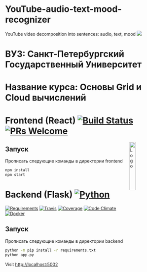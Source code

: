 # YouTube-audio-text-mood-recognizer
YouTube video decomposition into sentences: audio, text, mood
![](https://sun9-31.userapi.com/impg/C57IUoLU3-LPuI2Qc5JdMj0Yb-hGQeb7CNk39g/FjERCclENpA.jpg?size=1942x1100&quality=96&proxy=1&sign=b0b0934cd283206fd8a4e06021f166b1&type=album)

# ВУЗ: Санкт-Петербургский Государственный Университет
# Название курса: Основы Grid и Cloud вычислений

# Frontend (React) [![Build Status](https://dev.azure.com/facebook/create-react-app/_apis/build/status/facebook.create-react-app?branchName=master)](https://dev.azure.com/facebook/create-react-app/_build/latest?definitionId=1&branchName=master) [![PRs Welcome](https://img.shields.io/badge/PRs-welcome-green.svg)](https://github.com/facebook/create-react-app/blob/master/CONTRIBUTING.md)

<img alt="Logo" align="right" src="https://create-react-app.dev/img/logo.svg" width="20%" />

## Запуск
Прописать следующие команды в директории frontend
```sh
npm install
npm start
```

# Backend (Flask) [![Python](https://img.shields.io/badge/python-2.7%2C%203.5%2C%203.6--dev-blue.svg)]()
[![Requirements](https://requires.io/github/brennv/flask-app/requirements.svg?branch=master)](https://requires.io/github/brennv/flask-app/requirements/?branch=master)
[![Travis](https://travis-ci.org/brennv/flask-app.svg?branch=master)](https://travis-ci.org/brennv/flask-app)
[![Coverage](https://codecov.io/gh/brennv/flask-app/branch/master/graph/badge.svg)](https://codecov.io/gh/brennv/flask-app)
[![Code Climate](https://codeclimate.com/github/brennv/flask-app/badges/gpa.svg)](https://codeclimate.com/github/brennv/flask-app)
[![Docker](https://img.shields.io/docker/automated/jrottenberg/ffmpeg.svg?maxAge=2592000)]()

## Запуск
Прописать следующие команды в директории backend
```sh
python -m pip install -r requirements.txt
python app.py
```

Visit [http://localhost:5002](http://localhost:5002)
